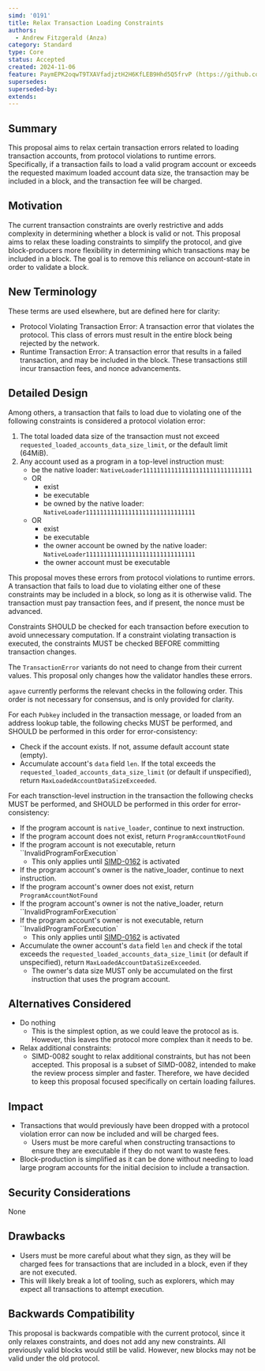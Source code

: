 ```yaml
---
simd: '0191'
title: Relax Transaction Loading Constraints
authors:
  - Andrew Fitzgerald (Anza)
category: Standard
type: Core
status: Accepted
created: 2024-11-06
feature: PaymEPK2oqwT9TXAVfadjztH2H6KfLEB9Hhd5Q5frvP (https://github.com/anza-xyz/agave/issues/3244)
supersedes:
superseded-by:
extends:
---
```


## Summary

This proposal aims to relax certain transaction errors related to loading
transaction accounts, from protocol violations to runtime errors.
Specifically, if a transaction fails to load a valid program account or
exceeds the requested maximum loaded account data size, the transaction
may be included in a block, and the transaction fee will be charged.

## Motivation

The current transaction constraints are overly restrictive and adds complexity
in determining whether a block is valid or not.
This proposal aims to relax these loading constraints to simplify the protocol,
and give block-producers more flexibility in determining which transactions
may be included in a block.
The goal is to remove this reliance on account-state in order to validate a
block.

## New Terminology

These terms are used elsewhere, but are defined here for clarity:

- Protocol Violating Transaction Error: A transaction error that violates the
  protocol. This class of errors must result in the entire block being rejected
  by the network.
- Runtime Transaction Error: A transaction error that results in a failed
  transaction, and may be included in the block. These transactions still
  incur transaction fees, and nonce advancements.

## Detailed Design

Among others, a transaction that fails to load due to violating one of the
following constraints is considered a protocol violation error:

1. The total loaded data size of the transaction must not exceed
   `requested_loaded_accounts_data_size_limit`, or the default limit (64MiB).
2. Any account used as a program in a top-level instruction must:
    - be the native loader: `NativeLoader1111111111111111111111111111111`
    - OR
      - exist
      - be executable
      - be owned by the native loader: `NativeLoader1111111111111111111111111111111`
    - OR
      - exist
      - be executable
      - the owner account be owned by the native loader: `NativeLoader1111111111111111111111111111111`
      - the owner account must be executable

This proposal moves these errors from protocol violations to runtime errors.
A transaction that fails to load due to violating either one of these
constraints may be included in a block, so long as it is otherwise valid.
The transaction must pay transaction fees, and if present, the nonce must be
advanced.

Constraints SHOULD be checked for each transaction before execution to avoid
unnecessary computation. If a constraint violating transaction is executed, the
constraints MUST be checked BEFORE committing transaction changes.

The `TransactionError` variants do not need to change from their current
values. This proposal only changes how the validator handles these errors.

`agave` currently performs the relevant checks in the following order.
This order is not necessary for consensus, and is only provided for clarity.

For each `Pubkey` included in the transaction message, or loaded from an
address lookup table, the following checks MUST be performed, and SHOULD be
performed in this order for error-consistency:

- Check if the account exists. If not, assume default account state (empty).
- Accumulate account's `data` field `len`. If the total exceeds the
  `requested_loaded_accounts_data_size_limit` (or default if unspecified),
  return `MaxLoadedAccountDataSizeExceeded`.

For each transction-level instruction in the transaction the following
checks MUST be performed, and SHOULD be performed in this order for
error-consistency:

- If the program account is `native_loader`, continue to next
  instruction.
- If the program account does not exist, return `ProgramAccountNotFound`
- If the program account is not executable, return ``InvalidProgramForExecution`
  - This only applies until
    [SIMD-0162](https://github.com/solana-foundation/solana-improvement-documents/pull/162)
    is activated
- If the program account's owner is the native_loader, continue to next
  instruction.
- If the program account's owner does not exist, return `ProgramAccountNotFound`
- If the program account's owner is not the native_loader, return ``InvalidProgramForExecution`
- If the program account's owner is not executable, return ``InvalidProgramForExecution`
  - This only applies until
    [SIMD-0162](https://github.com/solana-foundation/solana-improvement-documents/pull/162)
    is activated
- Accumulate the owner account's `data` field `len` and check if the total
  exceeds the `requested_loaded_accounts_data_size_limit` (or default if
  unspecified), return `MaxLoadedAccountDataSizeExceeded`.
  - The owner's data size MUST only be accumulated on the first instruction
    that uses the program account.

## Alternatives Considered

- Do nothing
  - This is the simplest option, as we could leave the protocol as is.
  However, this leaves the protocol more complex than it needs to be.
- Relax additional constraints:
  - SIMD-0082 sought to relax additional constraints, but has not been
    accepted. This proposal is a subset of SIMD-0082, intended to make the
    review process simpler and faster. Therefore, we have decided to keep
    this proposal focused specifically on certain loading failures.

## Impact

- Transactions that would previously have been dropped with a protocol
  violation error can now be included and will be charged fees.
  - Users must be more careful when constructing transactions to ensure they
    are executable if they do not want to waste fees.
- Block-production is simplified as it can be done without needing to load
  large program accounts for the initial decision to include a transaction.

## Security Considerations

None

## Drawbacks

- Users must be more careful about what they sign, as they will be charged fees
  for transactions that are included in a block, even if they are not executed.
- This will likely break a lot of tooling, such as explorers, which may expect
  all transactions to attempt execution.

## Backwards Compatibility

This proposal is backwards compatible with the current protocol, since it only
relaxes constraints, and does not add any new constraints. All previously valid
blocks would still be valid. However, new blocks may not be valid under the old
protocol.
